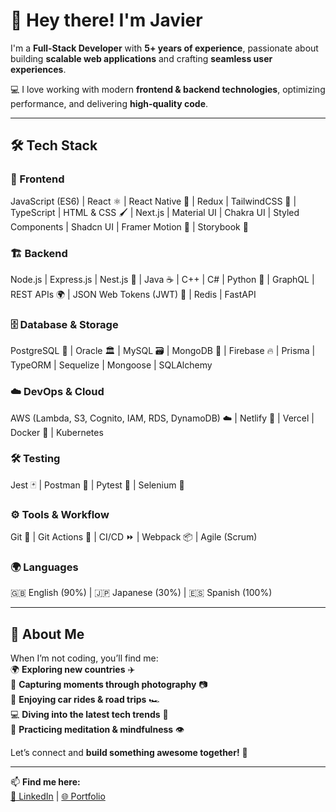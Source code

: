 # 👋 Hey there! I'm Javier  

I'm a **Full-Stack Developer** with **5+ years of experience**, passionate about building **scalable web applications** and crafting **seamless user experiences**.  

💻 I love working with modern **frontend & backend technologies**, optimizing performance, and delivering **high-quality code**.  

---

## 🛠 Tech Stack  

### 🎨 Frontend  
JavaScript (ES6) | React ⚛️ | React Native 📱 | Redux | TailwindCSS 🎨 | TypeScript | HTML & CSS 🖌️ | Next.js | Material UI | Chakra UI | Styled Components | Shadcn UI | Framer Motion 🎥 | Storybook 📖  

### 🏗️ Backend  
Node.js | Express.js | Nest.js 🚀 | Java ☕ | C++ | C# | Python 🐍 | GraphQL | REST APIs 🌍 | JSON Web Tokens (JWT) 🔑 | Redis | FastAPI  

### 🗄️ Database & Storage  
PostgreSQL 🐘 | Oracle 🏛️ | MySQL 🗃️ | MongoDB 🍃 | Firebase 🔥 | Prisma | TypeORM | Sequelize | Mongoose | SQLAlchemy  

### ☁️ DevOps & Cloud  
AWS (Lambda, S3, Cognito, IAM, RDS, DynamoDB) ☁️ | Netlify 🚀 | Vercel | Docker 🐳 | Kubernetes  

### 🛠️ Testing  
Jest 🃏 | Postman 📮 | Pytest 🐍 | Selenium 🤖  

### ⚙️ Tools & Workflow  
Git 🔧 | Git Actions 🚦 | CI/CD ⏩ | Webpack 📦 | Agile (Scrum)  

### 🌍 Languages  
🇬🇧 English (90%) | 🇯🇵 Japanese (30%) | 🇪🇸 Spanish (100%)  

---

## 🎯 About Me  

When I’m not coding, you’ll find me:  
🌍 **Exploring new countries** ✈️  
📸 **Capturing moments through photography** 📷  
🚗 **Enjoying car rides & road trips** 🏎️  
💻 **Diving into the latest tech trends** 🚀  
🧘 **Practicing meditation & mindfulness** 👁️  

Let’s connect and **build something awesome together!** 🤝  

---
📫 **Find me here:**  
[💼 LinkedIn](https://www.linkedin.com/in/javier-valverde-solano/) | [🌐 Portfolio](https://curlydev.netlify.app/)  

